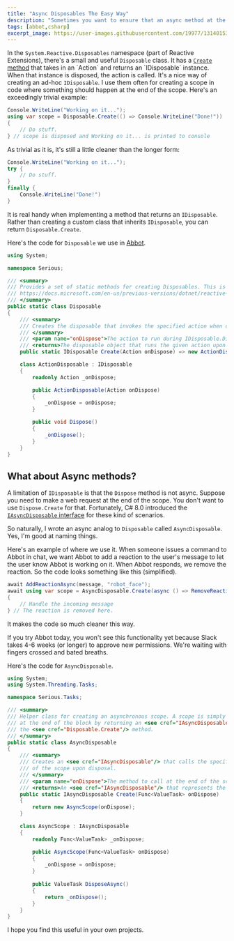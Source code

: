 ```yaml
---
title: "Async Disposables The Easy Way"
description: "Sometimes you want to ensure that an async method at the end of a block of code no matter what. We can use IAsyncDisposable for that. This post covers a nice helper class for creating ad-hoc IAsyncDisposables"
tags: [abbot,csharp]
excerpt_image: https://user-images.githubusercontent.com/19977/131401537-533115bd-545f-4cf6-8b38-14000258e9e1.png
---
```


In the `System.Reactive.Disposables` namespace (part of Reactive Extensions), there's a small and useful `Disposable` class. It has a [`Create` method](https://docs.microsoft.com/en-us/previous-versions/dotnet/reactive-extensions/hh229378(v=vs.103)) that takes in an `Action` and returns an `IDisposable` instance. When that instance is disposed, the action is called. It's a nice way of creating an ad-hoc `IDisposable`. I use them often for creating a scope in code where something should happen at the end of the scope. Here's an exceedingly trivial example:

```csharp
Console.WriteLine("Working on it...");
using var scope = Disposable.Create(() => Console.WriteLine("Done!"))
{
    // Do stuff.
} // scope is disposed and Working on it... is printed to console 
```

As trivial as it is, it's still a little cleaner than the longer form:

```csharp
Console.WriteLine("Working on it...");
try {
    // Do stuff.
}
finally {
    Console.WriteLine("Done!")
}
```

It is real handy when implementing a method that returns an `IDisposable`. Rather than creating a custom class that inherits `IDisposable`, you can return `Disposable.Create`.

Here's the code for `Disposable` we use in [Abbot](https://ab.bot/).

```csharp
using System;

namespace Serious;

/// <summary>
/// Provides a set of static methods for creating Disposables. This is based off of
/// https://docs.microsoft.com/en-us/previous-versions/dotnet/reactive-extensions/hh229792(v=vs.103)
/// </summary>
public static class Disposable
{
    /// <summary>
    /// Creates the disposable that invokes the specified action when disposed.
    /// </summary>
    /// <param name="onDispose">The action to run during IDisposable.Dispose.</param>
    /// <returns>The disposable object that runs the given action upon disposal.</returns>
    public static IDisposable Create(Action onDispose) => new ActionDisposable(onDispose);

    class ActionDisposable : IDisposable
    {
        readonly Action _onDispose;

        public ActionDisposable(Action onDispose)
        {
            _onDispose = onDispose;
        }

        public void Dispose()
        {
            _onDispose();
        }
    }
}
```

## What about Async methods?

A limitation of `IDisposable` is that the `Dispose` method is not async. Suppose you need to make a web request at the end of the scope. You don't want to use `Dispose.Create` for that. Fortunately, C# 8.0 introduced the [`IAsyncDisposable` interface](https://docs.microsoft.com/en-us/dotnet/api/system.iasyncdisposable?view=net-6.0) for these kind of scenarios. 

So naturally, I wrote an async analog to `Disposable` called `AsyncDisposable`. Yes, I'm good at naming things.

Here's an example of where we use it. When someone issues a command to Abbot in chat, we want Abbot to add a reaction to the user's message to let the user know Abbot is working on it. When Abbot responds, we remove the reaction. So the code looks something like this (simplified).

```csharp
await AddReactionAsync(message, "robot_face");
await using var scope = AsyncDisposable.Create(async () => RemoveReactionAsync(message, "robot_face"))
{
    // Handle the incoming message
} // The reaction is removed here.
```

It makes the code so much cleaner this way.

If you try Abbot today, you won't see this functionality yet because Slack takes 4-6 weeks (or longer) to approve new permissions. We're waiting with fingers crossed and bated breaths.

Here's the code for `AsyncDisposable`.

```csharp
using System;
using System.Threading.Tasks;

namespace Serious.Tasks;

/// <summary>
/// Helper class for creating an asynchronous scope. A scope is simply a using block that calls an async method
/// at the end of the block by returning an <see cref="IAsyncDisposable"/>. This is the same concept as
/// the <see cref="Disposable.Create"/> method.
/// </summary>
public static class AsyncDisposable
{
    /// <summary>
    /// Creates an <see cref="IAsyncDisposable"/> that calls the specified method asynchronously at the end
    /// of the scope upon disposal.
    /// </summary>
    /// <param name="onDispose">The method to call at the end of the scope.</param>
    /// <returns>An <see cref="IAsyncDisposable"/> that represents the scope.</returns>
    public static IAsyncDisposable Create(Func<ValueTask> onDispose)
    {
        return new AsyncScope(onDispose);
    }

    class AsyncScope : IAsyncDisposable
    {
        readonly Func<ValueTask> _onDispose;

        public AsyncScope(Func<ValueTask> onDispose)
        {
            _onDispose = onDispose;
        }
        
        public ValueTask DisposeAsync()
        {
            return _onDispose();
        }
    }
}
```

I hope you find this useful in your own projects.